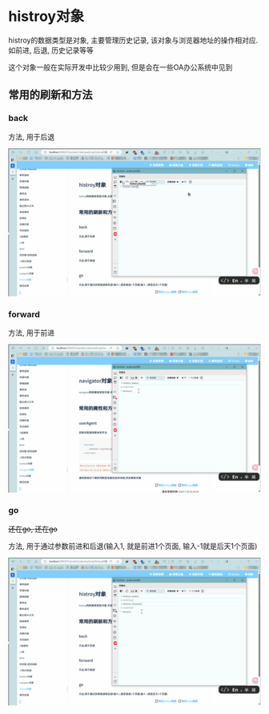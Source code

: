 # histroy对象

histroy的数据类型是对象, 主要管理历史记录, 该对象与浏览器地址的操作相对应.如前进, 后退, 历史记录等等

这个对象一般在实际开发中比较少用到, 但是会在一些OA办公系统中见到

## 常用的刷新和方法

### back

方法, 用于后退

![5d8fd02671b23ddd66fe01fcbe6d5f30a40047b0](Assets/5d8fd02671b23ddd66fe01fcbe6d5f30a40047b0.gif)

### forward

方法, 用于前进

![6dba7fabef7d4a8065f1c6a518e6d62f6af9907a](Assets/6dba7fabef7d4a8065f1c6a518e6d62f6af9907a.gif)

### go

~~还在go, 还在go~~

方法, 用于通过参数前进和后退(输入1, 就是前进1个页面, 输入-1就是后天1个页面)

![d5b999ce59f04ac6a93a3f6b3e71d41abe518472](Assets/d5b999ce59f04ac6a93a3f6b3e71d41abe518472.gif)
